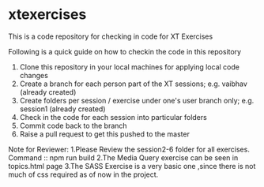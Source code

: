 # xtexercises
This is a code repository for checking in code for XT Exercises

Following is a quick guide on how to checkin the code in this repository

1. Clone this repository in your local machines for applying local code changes
2. Create a branch for each person part of the XT sessions; e.g. vaibhav (already created)
3. Create folders per session / exercise under one's user branch only; e.g. session1 (already created)
4. Check in the code for each session into particular folders
5. Commit code back to the branch
6. Raise a pull request to get this pushed to the master

Note for Reviewer:
1.Please Review the session2-6 folder for all exercises. Command :: npm run build
2.The Media Query exercise can be seen in topics.html page 
3.The SASS Exercise is a very basic one ,since there is not much of css required as of now in the project.